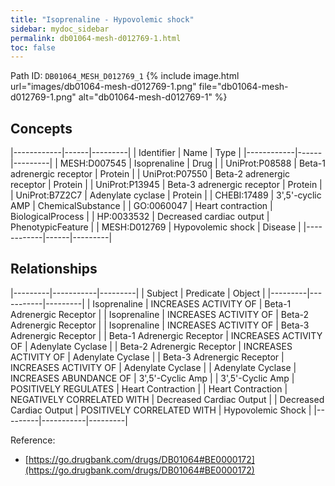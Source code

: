 ```yaml
---
title: "Isoprenaline - Hypovolemic shock"
sidebar: mydoc_sidebar
permalink: db01064-mesh-d012769-1.html
toc: false 
---
```



Path ID: `DB01064_MESH_D012769_1`
{% include image.html url="images/db01064-mesh-d012769-1.png" file="db01064-mesh-d012769-1.png" alt="db01064-mesh-d012769-1" %}

## Concepts

|------------|------|---------|
| Identifier | Name | Type    |
|------------|------|---------|
| MESH:D007545 | Isoprenaline | Drug |
| UniProt:P08588 | Beta-1 adrenergic receptor | Protein |
| UniProt:P07550 | Beta-2 adrenergic receptor | Protein |
| UniProt:P13945 | Beta-3 adrenergic receptor | Protein |
| UniProt:B7Z2C7 | Adenylate cyclase | Protein |
| CHEBI:17489 | 3',5'-cyclic AMP | ChemicalSubstance |
| GO:0060047 | Heart contraction | BiologicalProcess |
| HP:0033532 | Decreased cardiac output | PhenotypicFeature |
| MESH:D012769 | Hypovolemic shock | Disease |
|------------|------|---------|

## Relationships

|---------|-----------|---------|
| Subject | Predicate | Object  |
|---------|-----------|---------|
| Isoprenaline | INCREASES ACTIVITY OF | Beta-1 Adrenergic Receptor |
| Isoprenaline | INCREASES ACTIVITY OF | Beta-2 Adrenergic Receptor |
| Isoprenaline | INCREASES ACTIVITY OF | Beta-3 Adrenergic Receptor |
| Beta-1 Adrenergic Receptor | INCREASES ACTIVITY OF | Adenylate Cyclase |
| Beta-2 Adrenergic Receptor | INCREASES ACTIVITY OF | Adenylate Cyclase |
| Beta-3 Adrenergic Receptor | INCREASES ACTIVITY OF | Adenylate Cyclase |
| Adenylate Cyclase | INCREASES ABUNDANCE OF | 3',5'-Cyclic Amp |
| 3',5'-Cyclic Amp | POSITIVELY REGULATES | Heart Contraction |
| Heart Contraction | NEGATIVELY CORRELATED WITH | Decreased Cardiac Output |
| Decreased Cardiac Output | POSITIVELY CORRELATED WITH | Hypovolemic Shock |
|---------|-----------|---------|

Reference: 
  - [https://go.drugbank.com/drugs/DB01064#BE0000172](https://go.drugbank.com/drugs/DB01064#BE0000172)
